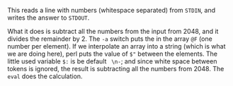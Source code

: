 This reads a line with numbers (whitespace separated) from `STDIN`,
and writes the answer to `STDOUT`.

What it does is subtract all the numbers from the input from 2048,
and it divides the remainder by 2. The `-a` switch puts the in the
array `@F` (one number per element). If we interpolate an array
into a string (which is what we are doing here), perl puts the value
of `$"` between the elements. The little used variable `$:` is be
default ` \n-`; and since white space between tokens is ignored,
the result is subtracting all the numbers from 2048. The `eval`
does the calculation.
